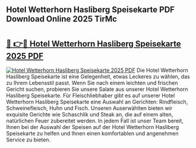 ## Hotel Wetterhorn Hasliberg Speisekarte PDF Download Online 2025 TirMc

# <h2><a href="http://gccesqw.nevu.top/?p=Hotel+Wetterhorn+Hasliberg+Speisekarte">🔗 👉🔴 Hotel Wetterhorn Hasliberg Speisekarte 2025 PDF</a></h2>

[![Hotel Wetterhorn Hasliberg Speisekarte 2025 PDF](https://i.imgur.com/dBaPXMq.png)](http://gccesqw.nevu.top/?p=Hotel+Wetterhorn+Hasliberg+Speisekarte)
Die Hotel Wetterhorn Hasliberg Speisekarte ist eine Gelegenheit, etwas Leckeres zu wählen, das zu Ihrem Lebensstil passt. Wenn Sie nach einem leichten und frischen Gericht suchen, probieren Sie unsere Salate aus unserer Hotel Wetterhorn Hasliberg Speisekarte. Für Fleischliebhaber gibt es auf unserer Hotel Wetterhorn Hasliberg Speisekarte eine Auswahl an Gerichten: Rindfleisch, Schweinefleisch, Huhn und Fisch. Unseren Auserwählten bieten wir exquisite Gerichte wie Schaschlik und Steak an, die auf einem alten, natürlichen Feuer zubereitet werden. In jedem Fall ist unser Team bereit, Ihnen bei der Auswahl der Speisen auf der Hotel Wetterhorn Hasliberg Speisekarte zu helfen und Ihnen einen komfortablen und angenehmen Service zu bieten.
